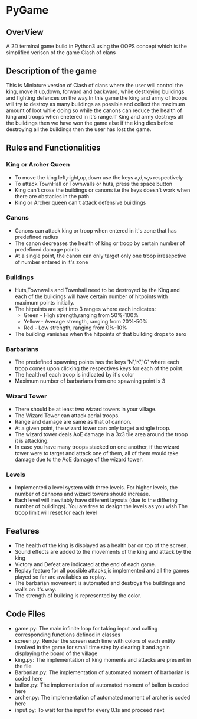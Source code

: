 # PyGame

## OverView
A 2D terminal game build in Python3 using the OOPS concept which is the simplified verison of the game Clash of clans


## Description of the game
This is Miniature version of Clash of clans where the user will control the king, move it up,down, forward and backward, while destroying buildings and fighting defences on the way.In this game the king and army of troops will try to destroy as many buildings as possible and collect the maximum amount of loot while doing so while the canons can reduce the health of king and troops when enetered in it's range.If King and army destroys all the buildings then we have won the game else if the king dies before destroying all the buildings then the user has lost the game.


## Rules and Functionalities

### King or Archer Queen
* To move the king left,right,up,down use the keys a,d,w,s respectively
* To attack TownHall or Townwalls or huts, press the space button 
* King can't cross the buildings or canons i.e the keys doesn't work when there are obstacles in the path
* King or Archer queen can't attack defensive buildings


### Canons
* Canons can attack king or troop when entered in it's zone that has predefined radius
* The canon decreases the health of king or troop by certain number of predefined damage points
* At a single point, the canon can only target only one troop irresepctive of number entered in it's zone


### Buildings
* Huts,Townwalls and Townhall need to be destroyed by the King and each of the buildings will have certain number of hitpoints with maximum points initially.
* The hitpoints are split into 3 ranges where each indicates:
  - Green - High strength,ranging from 50%-100%
  - Yellow - Average strength, ranging from 20%-50%
  - Red    - Low strength, ranging from 0%-10%
* The building vanishes when the hitpoints of that building drops to zero


### Barbarians
* The predefined spawning points has the keys 'N','K','G' where each troop comes upon clicking the respectives keys for each of the point.
* The health of each troop is indicated by it's color
* Maximum number of barbarians from one spawning point is 3


### Wizard Tower
* There should be at least two wizard towers in your village.
* The Wizard Tower can attack aerial troops.
* Range and damage are same as that of cannon.
* At a given point, the wizard tower can only target a single troop.
* The wizard tower deals AoE damage in a 3x3 tile area around the troop it is attacking.
* In case you have many troops stacked on one another, if the wizard tower were to target and attack one of them, all of them would take damage due to the AoE damage of the wizard tower.


### Levels
* Implemented a level system with three levels. For higher levels, the number of cannons and wizard towers should increase.
* Each level will inevitably have different layouts (due to the differing number of buildings). You are free to design the levels as you wish.The troop limit will reset for each level


## Features
* The health of the king is displayed as a health bar on top of the screen.
* Sound effects are added to the movements of the king and attack by the king
* Victory and Defeat are indicated at the end of each game.
* Replay feature for all possible attacks,is implemented and all the games played so far are availables as replay.
* The barbarian movement is automated and destroys the buildings and walls on it's way.
* The strength of building is represented by the color.


## Code Files
* game.py: The main infinite loop for taking input and calling corresponding functions defined in classes
* screen.py: Render the screen each time with colors of each entity involved in the game for small time step by clearing it and again displaying the board of the village
* king.py: The implementation of king moments and attacks are present in the file
* Barbarian.py: The implementation of automated moment of barbarian is coded here
* ballon.py: The implementation of automated moment of ballon is coded here
* archer.py: The implementation of automated moment of archer is coded here
* input.py: To wait for the input for every 0.1s and proceed next